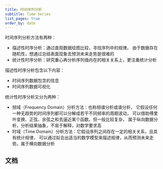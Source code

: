 ```yaml
---
title: 时间序列分析
subtitle: Time Series
list_pages: true
order_by: date
---
```


时间序列分析方法有两种：

* 描述性时序分析：通过直观数据绘图比较，寻找序列中的规律。
  由于数据存在随机性，想通过总结表面现象去预测未来走势是很难的
* 统计性时序分析：研究重心再分析序列值内在的相关关系上，更注重统计分析

描述性时序分析包含以下内容：

* 时间序列数据包含的信息
* 时间序列数据可视化

统计性时序分析又分为两种：

* 频域（Frequency Domain）分析方法：也称频谱分析或谱分析，
  它假设任何一种无趋势的时间序列都可以分解成若干不同频率的周期波动，
  可以借助傅里叶变换、正弦、余弦之和去逼近某个函数。但一般比较复杂，
  属于纵向数据分析，分析结果抽象，不易于解释，对数学要求高
* 时域（Time Domain）分析方法：它假设序列之间存在一定的相关关系，且具有统计规律，
  可以通过拟合出适当的数学模型来描述规律，从而预测未来走势。属于横向数据分析

## 文档

